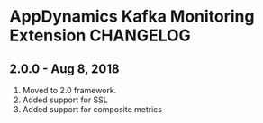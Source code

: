 # AppDynamics Kafka Monitoring Extension CHANGELOG

## 2.0.0 - Aug 8,  2018
1. Moved to 2.0 framework.
2. Added support for SSL
3. Added support for composite metrics 




